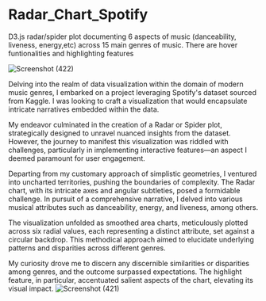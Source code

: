 # Radar_Chart_Spotify

D3.js radar/spider plot documenting 6 aspects of music (danceability, liveness, energy,etc) across 15 main genres of music. There are hover funtionalities and highlighting features

![Screenshot (422)](https://github.com/Rxbrooks15/Radar_Chart_Spotify/assets/112977778/7167efda-311c-4f53-a310-111fb375bba5)


Delving into the realm of data visualization within the domain of modern music genres, I embarked on a project leveraging Spotify's dataset sourced from Kaggle. I was looking to craft a visualization that would encapsulate intricate narratives embedded within the data.

My endeavor culminated in the creation of a Radar or Spider plot, strategically designed to unravel nuanced insights from the dataset. However, the journey to manifest this visualization was riddled with challenges, particularly in implementing interactive features—an aspect I deemed paramount for user engagement.

Departing from my customary approach of simplistic geometries, I ventured into uncharted territories, pushing the boundaries of complexity. The Radar chart, with its intricate axes and angular subtleties, posed a formidable challenge. In pursuit of a comprehensive narrative, I delved into various musical attributes such as danceability, energy, and liveness, among others.

The visualization unfolded as smoothed area charts, meticulously plotted across six radial values, each representing a distinct attribute, set against a circular backdrop. This methodical approach aimed to elucidate underlying patterns and disparities across different genres.

My curiosity drove me to discern any discernible similarities or disparities among genres, and the outcome surpassed expectations. The highlight feature, in particular, accentuated salient aspects of the chart, elevating its visual impact.
![Screenshot (421)](https://github.com/Rxbrooks15/Radar_Chart_Spotify/assets/112977778/cfe60548-5b6f-4771-915e-412f216c6b22)
